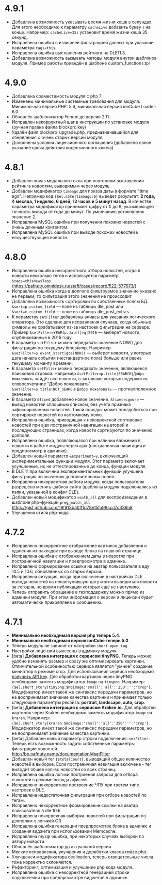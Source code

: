 # 4.9.1
- Добавлена возможность указывать время жизни кеша в секундах. Для этого необходимо к параметру `cacheLive` добавить букву `s` на конце. Например: `cacheLive=35s` установит время жизни кеша 35 секунд.
- Исправлена ошибка с излишней фильтрацией данных при указании параметра `tags=this`.
- Исправлена ошибка выставления рейтинга на DLE11.3.
- Добавлена возможность вызывать методы модуля внутри шаблонов модуля. Пример работы приведён в шаблоне custom_functions.tpl

# 4.9.0
- Добавлена совместимость модуля с php 7
- Изменены минимальные системные требования для модуля. Минимальная версия PHP: 5.6, минимальная версия ionCube Loader: 6.0
- Обновлён шаблонизатор Fenom до версии 2.11.
- Исправлен некорректный шаг в инструкции по установке модуля (ручная правка файла blockpro.key)
- Удалён файл blockpro_upgrade.php, предназначавшийся для обновления с очень старых версий модуля.
- Дополнены условия лицензионного соглашения (добавлено явное указание срока действия лицензионного ключа)

# 4.8.1
- Добавлен показ модального окна при повторном выставлении рейтинга новостям, выводимым через модуль.
- Добавлен модификатор `timeago` для показа даты в формате "time ago". Например код `{$el.date|timeago:6}` выведет результат: **2 года, 4 месяца, 1 неделю, 6 дней, 12 часов и 5 минут назад**. В качестве параметра модификатор принимает цифру от 0 до 6, указывающую точность вывода от года до минут. По умолчанию установлено значение 2.
- Исправлена MySQL ошибка при получении похожих новостей с очень длинным контентом.
- Исправлена MySQL ошибка при выводе похожих новостей к несуществующей новости.


# 4.8.0
- Исправлена ошибка некорректного отбора новостей, когда в новости несколько тегов и используется параметр `&tags=thisNewsTags`. (https://pafnuty.omnidesk.ru/staff/cases/record/522-577973/)
- Исправлена ошибка когда в допполе фильтруемое значение указано не первым, то фильтрация этого значения не происходит
- Добавлена возможность сортировки по собственным полям БД. `&sort=p.custom_field` — поле из таблицы dle_post или `&sort=e.custom_field` —  поле из таблицы dle_post_extras.
- К параметру `setFilter` добавлены алиасы для указания логического оператора. Это сделано для исправления случаев, когда обычные символы не срабатывают из-за настроек фильтрации на сервере. Пример `&setFilter=YEAR(p.date)|eq|2016` — выберет новости, опубликованные в 2016 году.
- В параметр `setFilter` можно передавать значение NOW() для фильтрации по текущему timestamp. Например `&setFilter=p.event_start|gte|NOW()` — выберет новости, у которых дата начала события (нестандартное поле) больше или равна текущему моменту времени.
- В параметр `setFilter` можно передавать значение, являющееся поисковой строкой. Например `&setFilter=p.title|SEARCH|Добро пожаловать` найдёт все новости, в заголовке которых содержится словосочетание "Добро пожаловать". `&setFilter=p.title|NOT_SEARCH|Добро пожаловать` — противоположное значение.
- В параметр `&fixed` добавлено новое значение. `&fixed=ignore` — вывод новостей сплошным списком, без учёта признака зафиксированных новостей. Такой порядок может понадобиться при сортировке новостей по кастомному полю.
- Исправлена ошибка, приводящая к некорректной сортировке новостей при ajax постраничной навигации на второй и последующих страницах, когда новости сортируются по значению допполя.
- Исправлена ошибка, появляющаяся при наличии вложений в новости и работе модуля через ajax (постраничная навигация и предпросмотр в админке).
- Добавлен новый параметр `&experiment=y`, включающий экспериментальные функции модуля. Этот параметр включает улучшенные, но не оттестированные до конца, функции модуля. 
- В DLE 11 при включнии экспериментальных функций улучшена фильтрация по значению дополнительных полей.
- Исправлена некорректная работа модуля, когда пользователю разрешено менять шаблон сайта (шаблоны модуля подключались из папки, указанной в конфиг DLE).
- Добавлен новый модификатор `emath_all` для воспроизведения в шаблоне php-функции `preg_match_all` https://gist.github.com/19f913ba0ff1d78e15fa98ccd7c339b8
- Улучшения стиля php-кода.

# 4.7.2
- Исправлено некорректное отображение картинок добавления и удаления из-закладок при выводе блока на главной странице.
- Исправлена ошибка с отображением даты в новостях при постраничной навигации и предпросмотре в админке.
- Исправлено формирование ссылки на аватар пользователя в вду 10.5 и 10.6, обновлённых со старых версий.
- Исправлена ситуация, когда при включении в настройках DLE вывода новостей на ненаступившую дату могли выводиться новости за сегодня, но время публикации которых ещё не наступило.
- Теперь отправить обращение в техподдержку можно прямо из админки модуля. При этом информация о версии и лицензии будет автоматически прикреплена к сообщению.

# 4.7.1
- **Минимально необходимая версия php теперь 5.4**.
- **Минимально необходимая версия ionCube теперь 5.0**.
- Теперь модуль не зависит от настройки `short_open_tag`.
- Настройки лицензии вынесены в админку модуля.
- [beta] **Добавлена интеграция с сервисом tinyPNG.** Теперь можно удобно изменять размер и сразу же оптимизировать картинки. Отличительной особенностью сервиса является "умное" создание миниатюр в режиме crop. Для использования сервиса необходимо [получить API key](https://tinypng.com/developers). Для обработки картинок через tinyPNG необходимо заменть модификатор `image` на `tinypng`. Например: `{$el.short_story|tinypng:$noimage:'small':'all':'250':'':'crop'}`. Модификатор имеет такой же синтаксис передачи параметров, но не воспринимает значение качества картинки и принимает только следующие параметры ресайза: **portrait, landscape, auto, crop**.
- [beta] **Добавлена интеграция с сервисом Kraken.io.** Для обработки картинок через Kraken необходимо заменть модификатор `image` на `kraren`. Например: `{$el.short_story|kraren:$noimage:'small':'all':'250':'':'crop'}`. Модификатор имеет такой же синтаксис передачи параметров, но не воспринимает значение качества картинки.
- [beta] Добавлен новый параметр строки подключения: `setFilter`. Теперь есть возможность задать собственные параметры фильтрации новостей. http://bp.pafnuty.name/documentation/#setFilter
- Добавлен новый тег `{$totalCount}`, выводящий общее количество новостей в выборке. Если постраничная навигация включена - тег выводит общее кол-во новостей co всех страниц.
- Исправлена ошибка логики построения запроса для отбора новостей в режиме вывода афишей.
- Исправлено некорректное построение ЧПУ при третем типе настроек в DLE.
- Исправлена недостаточная фильтрация при отборе новостей по тегам.
- Исправлено некорректное формирование ссылки на аватар пользователя в dle 10.6.
- Исправлена некоррекная выборка новостей при фильтрации по допполям с логикой OR.
- Исправлена ошибка генерации предпросмотра блока в админке и создания виджета при использовании Memcache.
- Исправлена mysql ошибка, при некоторых случаях выборки по автору новости.
- Обновлён шаблонизатор до актуальной версии.
- Мелкие исправления, улучшения и доработки класса resize.php.
- Улучшенеи модификатора declination, теперь отрицательные числа тоже корректно склоняются.
- Рефакторинг, оптимизация и улучшение php кода модуля.
- Исправлена ошибка с некорректной генерацией строки подключения при предпросмотре виджетов в админке.